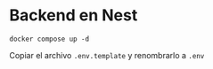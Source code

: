 # Backend en Nest

```
docker compose up -d
```

Copiar el archivo ```.env.template``` y renombrarlo a ```.env```